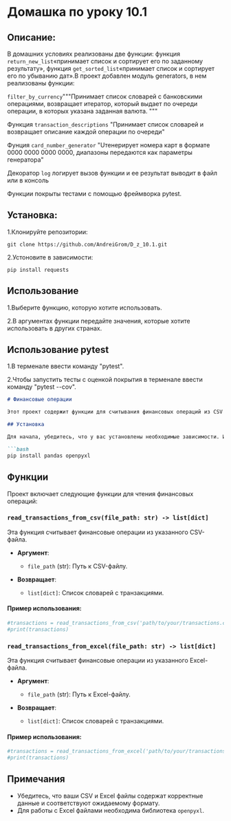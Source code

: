 # Домашка по уроку 10.1

## Описание:
В домашних условиях реализованы две функции:
функция `return_new_list`«принимает список и сортирует его 
по заданному результату», 
функция `get_sorted_list`«принимает список и сортирует его
по убыванию дат».В проект добавлен модуль generators, в нем 
реализованы функции: 

`filter_by_currency`"""Принимает список 
словарей с банковскими операциями, возвращает итератор,
    который выдает по очереди операции, в которых указана 
заданная валюта.
    """

Функция `transaction_descriptions`  "Принимает список 
словарей и возвращает описание каждой операции по очереди"

Фунция `card_number_generator` "Uтенерирует номера карт в 
формате 0000 0000 0000 0000, диапазоны передаются как 
параметры генератора"

Декоратор `log` логирует вызов функции
    и ее результат выводит в файл или в консоль


Функции покрыты  тестами с помощью 
фреймворка pytest.

## Установка:
1.Клонируйте репозитории:
```
git clone https://github.com/AndreiGrom/D_z_10.1.git
```

2.Устоновите в зависимости:
```
pip install requests
```
## Использование
1.Выберите функцию, которую хотите использовать. 

2.В аргументах функции передайте значения, 
которые хотите использовать в других странах.

## Использование pytest

1.В терменале ввести команду "pytest".

2.Чтобы запустить тесты с оценкой 
покрытия в терменале ввести команду "pytest --cov".


```markdown
# Финансовые операции

Этот проект содержит функции для считывания финансовых операций из CSV и Excel файлов.

## Установка

Для начала, убедитесь, что у вас установлены необходимые зависимости. Используйте следующую команду:

```bash
pip install pandas openpyxl
```

## Функции

Проект включает следующие функции для чтения финансовых операций:

### `read_transactions_from_csv(file_path: str) -> list[dict]`

Эта функция считывает финансовые операции из указанного CSV-файла.

- **Аргумент**:
  - `file_path` (str): Путь к CSV-файлу.
  
- **Возвращает**:
  - `list[dict]`: Список словарей с транзакциями.

#### Пример использования:

```python
#transactions = read_transactions_from_csv('path/to/your/transactions.csv')
#print(transactions)
```

### `read_transactions_from_excel(file_path: str) -> list[dict]`

Эта функция считывает финансовые операции из указанного Excel-файла.

- **Аргумент**:
  - `file_path` (str): Путь к Excel-файлу.
  
- **Возвращает**:
  - `list[dict]`: Список словарей с транзакциями.

#### Пример использования:

```python
#transactions = read_transactions_from_excel('path/to/your/transactions.xlsx')
#print(transactions)
```

## Примечания

- Убедитесь, что ваши CSV и Excel файлы содержат корректные данные и соответствуют ожидаемому формату.
- Для работы с Excel файлами необходима библиотека `openpyxl`.

```